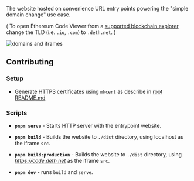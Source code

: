 The website hosted on convenience URL entry points powering the "simple domain
change" use case.

( To open Ethereum Code Viewer from a [supported blockchain
explorer][explorers], change the TLD (i.e. `.io`, `.com`) to `.deth.net`. )

[explorers]: ../../docs/supported-explorers.md

![domains and iframes](https://user-images.githubusercontent.com/15332326/147769185-649bfacf-8a5c-4aa7-89e1-325441f7633f.png)

## Contributing

### Setup

- Generate HTTPS certificates using `mkcert` as describe in
  [root README.md](../../README.md)

### Scripts

- **`pnpm serve`** - Starts HTTP server with the entrypoint website.

- **`pnpm build`** - Builds the website to `./dist` directory, using localhost
  as the iframe `src`.

- **`pnpm build:production`** - Builds the website to `./dist` directory, using
  *https://code.deth.net* as the iframe `src`.

- **`pnpm dev`** - runs `build` and `serve`.

